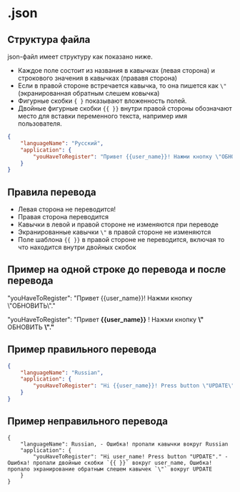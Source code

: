 # .json

## Структура файла

json-файл имеет структуру как показано ниже.

- Каждое поле состоит из названия в кавычках (левая сторона) и строкового значения в кавычках (прававя сторона) 
- Если в правой стороне встречается кавычка, то она пишется как `\"` (экранированная обратным слешем ковычка) 
- Фигурные скобки `{ }` показывают вложенность полей. 
- Двойные фигурные скобки `{{ }}` внутри правой стороны обозначают место для вставки переменного текста, например имя пользователя.

```json
{
    "languageName": "Русский",
    "application": {
        "youHaveToRegister": "Привет {{user_name}}! Нажми кнопку \"ОБНОВИТЬ\"."
    }
}
```

## Правила перевода

- Левая сторона не переводится!
- Правая сторона переводится
- Кавычки в левой и правой стороне не изменяются при переводе
- Экранированные кавычки `\"` в правой стороне не изменяются
- Поле шаблона `{{ }}` в правой стороне не переводится, включая то что находится внутри двойных скобок

## Пример на одной строке до перевода и после перевода

"youHaveToRegister": "Привет {{user_name}}! Нажми кнопку \\"ОБНОВИТЬ\\"."

"youHaveToRegister": "Привет **{{user_name}}** ! Нажми кнопку **\\"** ОБНОВИТЬ **\\"."**


## Пример правильного перевода

```json
{
    "languageName": "Russian",
    "application": {
        "youHaveToRegister": "Hi {{user_name}}! Press button \"UPDATE\"."
    }
}
```

## Пример неправильного перевода

```
{
    "languageName": Russian, - Ошибка! пропали кавычки вокруг Russian
    "application": {
        "youHaveToRegister": "Hi user_name! Press button "UPDATE"." - Ошибка! пропали двойные скобки `{{ }}` вокруг user_name, Ошибка! пропало экранирование обратным слешем кавычек `\"` вокруг UPDATE
    }
}
```
